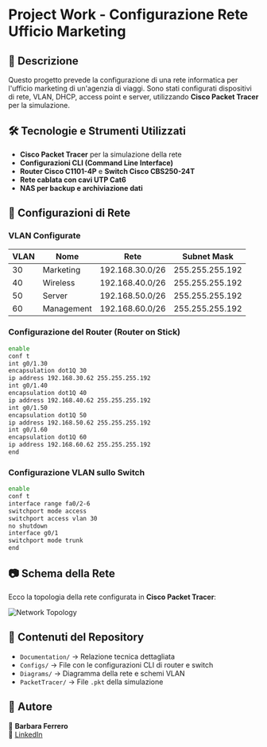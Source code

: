# Project Work - Configurazione Rete Ufficio Marketing

## 📌 Descrizione
Questo progetto prevede la configurazione di una rete informatica per l'ufficio marketing di un'agenzia di viaggi. 
Sono stati configurati dispositivi di rete, VLAN, DHCP, access point e server, utilizzando **Cisco Packet Tracer** per la simulazione.

## 🛠️ Tecnologie e Strumenti Utilizzati
- **Cisco Packet Tracer** per la simulazione della rete
- **Configurazioni CLI (Command Line Interface)**
- **Router Cisco C1101-4P** e **Switch Cisco CBS250-24T**
- **Rete cablata con cavi UTP Cat6**
- **NAS per backup e archiviazione dati**

## 🔧 Configurazioni di Rete

### VLAN Configurate
| VLAN  | Nome       | Rete                | Subnet Mask          |
|-------|-----------|---------------------|----------------------|
| 30    | Marketing | 192.168.30.0/26     | 255.255.255.192     |
| 40    | Wireless  | 192.168.40.0/26     | 255.255.255.192     |
| 50    | Server    | 192.168.50.0/26     | 255.255.255.192     |
| 60    | Management | 192.168.60.0/26    | 255.255.255.192     |

### Configurazione del Router (Router on Stick)
```bash
enable
conf t
int g0/1.30
encapsulation dot1Q 30
ip address 192.168.30.62 255.255.255.192
int g0/1.40
encapsulation dot1Q 40
ip address 192.168.40.62 255.255.255.192
int g0/1.50
encapsulation dot1Q 50
ip address 192.168.50.62 255.255.255.192
int g0/1.60
encapsulation dot1Q 60
ip address 192.168.60.62 255.255.255.192
end
```

### Configurazione VLAN sullo Switch
```bash
enable
conf t
interface range fa0/2-6
switchport mode access
switchport access vlan 30
no shutdown
interface g0/1
switchport mode trunk
end
```

## 📷 Schema della Rete
Ecco la topologia della rete configurata in **Cisco Packet Tracer**:

![Network Topology](Diagrams/network_topology.jpg)

## 📂 Contenuti del Repository
- `Documentation/` → Relazione tecnica dettagliata
- `Configs/` → File con le configurazioni CLI di router e switch
- `Diagrams/` → Diagramma della rete e schemi VLAN
- `PacketTracer/` → File `.pkt` della simulazione

## 📜 Autore
📌 **Barbara Ferrero**  
🔗 [LinkedIn](https://www.linkedin.com/in/barbara-ferrero)
